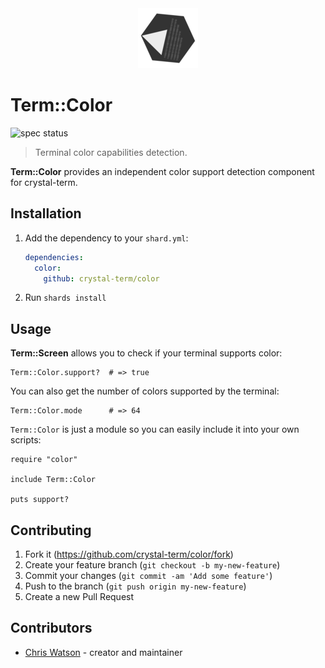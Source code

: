 <div align="center">
  <img src="./assets/term-logo.png" alt="term logo">
</div>

# Term::Color

![spec status](https://github.com/crystal-term/screen/workflows/specs/badge.svg)

> Terminal color capabilities detection.

**Term::Color** provides an independent color support detection component for crystal-term.

## Installation

1. Add the dependency to your `shard.yml`:

   ```yaml
   dependencies:
     color:
       github: crystal-term/color
   ```

2. Run `shards install`

## Usage

**Term::Screen** allows you to check if your terminal supports color:

```crystal
Term::Color.support?  # => true
```

You can also get the number of colors supported by the terminal:

```crystal
Term::Color.mode      # => 64
```

`Term::Color` is just a module so you can easily include it into your own scripts:

```crystal
require "color"

include Term::Color

puts support?
```

## Contributing

1. Fork it (<https://github.com/crystal-term/color/fork>)
2. Create your feature branch (`git checkout -b my-new-feature`)
3. Commit your changes (`git commit -am 'Add some feature'`)
4. Push to the branch (`git push origin my-new-feature`)
5. Create a new Pull Request

## Contributors

- [Chris Watson](https://github.com/watzon) - creator and maintainer
